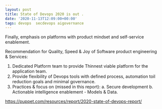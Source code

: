 ```yaml
---
layout: post
title: State of Devops 2020 is out .
date: '2020-11-13T12:09:00+00:00'
tags: devops  secdevops aigovernance
---
```


Finally, emphasis on platforms with product mindset and self-service enablement. 

Recommendation for Quality, Speed & Joy of Software product engineering & Services: 
1. Dedicated Platform team to provide Thinnest viable platform for the application team.
2. Provide flexibility of Devops tools with defined process, automation toil reduction goals and minimal governance.
3. Practices & focus on (missed in this report):
a. Secure development
b. Actionable intelligence enablement - Models & Data.

https://puppet.com/resources/report/2020-state-of-devops-report/
